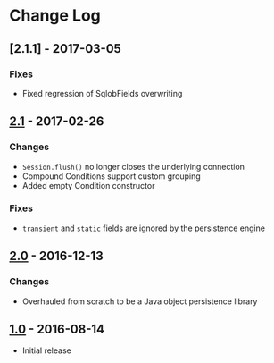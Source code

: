 # Change Log

## [2.1.1] - 2017-03-05
### Fixes
* Fixed regression of SqlobFields overwriting

## [2.1] - 2017-02-26
### Changes
* `Session.flush()` no longer closes the underlying connection
* Compound Conditions support custom grouping
* Added empty Condition constructor

### Fixes
* `transient` and `static` fields are ignored by the persistence engine


## [2.0] - 2016-12-13
### Changes
* Overhauled from scratch to be a Java object persistence library


## [1.0] - 2016-08-14
* Initial release

[2.1]: https://github.com/kkorolyov/SQLOb/releases/tag/v2.1
[2.0]: https://github.com/kkorolyov/SQLOb/releases/tag/v2.0
[1.0]: https://github.com/kkorolyov/SQLOb/releases/tag/1.0
